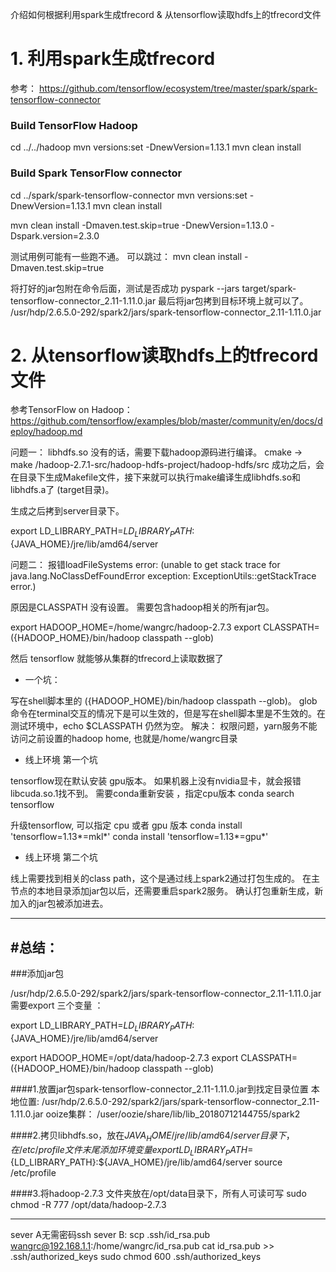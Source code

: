 介绍如何根据利用spark生成tfrecord & 从tensorflow读取hdfs上的tfrecord文件

# 1. 利用spark生成tfrecord
参考：
https://github.com/tensorflow/ecosystem/tree/master/spark/spark-tensorflow-connector


### Build TensorFlow Hadoop
cd ../../hadoop
mvn versions:set -DnewVersion=1.13.1
mvn clean install

### Build Spark TensorFlow connector
cd ../spark/spark-tensorflow-connector
mvn versions:set -DnewVersion=1.13.1
mvn clean install


mvn clean install -Dmaven.test.skip=true -DnewVersion=1.13.0 -Dspark.version=2.3.0

测试用例可能有一些跑不通。 可以跳过： mvn clean install -Dmaven.test.skip=true

将打好的jar包附在命令后面，测试是否成功 pyspark --jars target/spark-tensorflow-connector_2.11-1.11.0.jar
最后将jar包拷到目标环境上就可以了。
/usr/hdp/2.6.5.0-292/spark2/jars/spark-tensorflow-connector_2.11-1.11.0.jar

# 2. 从tensorflow读取hdfs上的tfrecord文件
参考TensorFlow on Hadoop：
https://github.com/tensorflow/examples/blob/master/community/en/docs/deploy/hadoop.md

问题一： libhdfs.so 没有的话，需要下载hadoop源码进行编译。 cmake -> make
/hadoop-2.7.1-src/hadoop-hdfs-project/hadoop-hdfs/src
成功之后，会在目录下生成Makefile文件，接下来就可以执行make编译生成libhdfs.so和libhdfs.a了 (target目录)。

生成之后拷到server目录下。

export LD_LIBRARY_PATH=${LD_LIBRARY_PATH}:${JAVA_HOME}/jre/lib/amd64/server


问题二： 报错loadFileSystems error:
(unable to get stack trace for java.lang.NoClassDefFoundError exception: ExceptionUtils::getStackTrace error.)

原因是CLASSPATH 没有设置。 需要包含hadoop相关的所有jar包。

export HADOOP_HOME=/home/wangrc/hadoop-2.7.3
export CLASSPATH=$(${HADOOP_HOME}/bin/hadoop classpath --glob)

然后 tensorflow 就能够从集群的tfrecord上读取数据了

* 一个坑：

写在shell脚本里的 $(${HADOOP_HOME}/bin/hadoop classpath --glob)。
glob命令在terminal交互的情况下是可以生效的，但是写在shell脚本里是不生效的。在测试环境中，echo $CLASSPATH 仍然为空。
解决：
权限问题，yarn服务不能访问之前设置的hadoop home, 也就是/home/wangrc目录

* 线上环境 第一个坑

tensorflow现在默认安装 gpu版本。 如果机器上没有nvidia显卡，就会报错libcuda.so.1找不到。
需要conda重新安装 ，指定cpu版本
conda search tensorflow

升级tensorflow, 可以指定 cpu 或者 gpu 版本
conda install 'tensorflow=1.13*=mkl*'
conda install 'tensorflow=1.13*=gpu*'

* 线上环境 第二个坑

线上需要找到相关的class path，这个是通过线上spark2通过打包生成的。
在主节点的本地目录添加jar包以后，还需要重启spark2服务。
确认打包重新生成，新加入的jar包被添加进去。




-------------------------------------------------------------------------------------------
#总结：
-------------------------------------------------------------------------------------------
###添加jar包

/usr/hdp/2.6.5.0-292/spark2/jars/spark-tensorflow-connector_2.11-1.11.0.jar
需要export 三个变量 ：

export LD_LIBRARY_PATH=${LD_LIBRARY_PATH}:${JAVA_HOME}/jre/lib/amd64/server

export HADOOP_HOME=/opt/data/hadoop-2.7.3
export CLASSPATH=$(${HADOOP_HOME}/bin/hadoop classpath --glob)


####1.放置jar包spark-tensorflow-connector_2.11-1.11.0.jar到找定目录位置
 本地位置: /usr/hdp/2.6.5.0-292/spark2/jars/spark-tensorflow-connector_2.11-1.11.0.jar
 ooize集群： /user/oozie/share/lib/lib_20180712144755/spark2

####2.拷贝libhdfs.so，放在${JAVA_HOME}/jre/lib/amd64/server目录下， 在/etc/profile文件末尾添加环境变量
export LD_LIBRARY_PATH=${LD_LIBRARY_PATH}:${JAVA_HOME}/jre/lib/amd64/server
source /etc/profile

####3.将hadoop-2.7.3 文件夹放在/opt/data目录下，所有人可读可写
sudo chmod -R 777 /opt/data/hadoop-2.7.3


-------------------------------------------------------------------------------------------
sever A无需密码ssh sever B:
scp .ssh/id_rsa.pub wangrc@192.168.1.1:/home/wangrc/id_rsa.pub
cat id_rsa.pub >> .ssh/authorized_keys
sudo chmod 600 .ssh/authorized_keys
